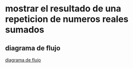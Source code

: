 # mostrar el resultado de una repeticion de numeros reales sumados

## diagrama de flujo

[diagrama de flujo](diagrama.PNG "diagrama de flujo")
